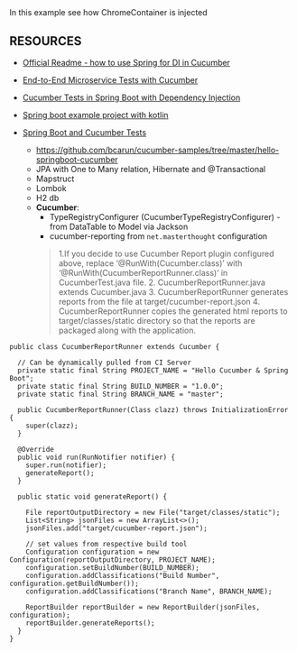 ##
In this example see how ChromeContainer is injected

## RESOURCES
* [Official Readme - how to use Spring for DI in Cucumber](https://github.com/cucumber/cucumber-jvm/tree/master/spring)
* [End-to-End Microservice Tests with Cucumber](https://thepracticaldeveloper.com/2017/08/03/microservices-end-to-end-tests-with-cucumber-and-spring-boot/)
* [Cucumber Tests in Spring Boot with Dependency Injection](https://thepracticaldeveloper.com/2018/03/31/cucumber-tests-spring-boot-dependency-injection/)
* [Spring boot example project with kotlin](https://github.com/dsobko/com.dsobko.springboot.bigquery)



* [Spring Boot and Cucumber Tests](https://medium.com/@bcarunmail/set-up-and-run-cucumber-tests-in-spring-boot-application-d0c149d26220)
    * https://github.com/bcarun/cucumber-samples/tree/master/hello-springboot-cucumber
    * JPA with One to Many relation, Hibernate and @Transactional
    * Mapstruct
    * Lombok
    * H2 db
    * **Cucumber**:
        * TypeRegistryConfigurer (CucumberTypeRegistryConfigurer) - from DataTable to Model via Jackson
        * cucumber-reporting from `net.masterthought` configuration
        > 1.If you decide to use Cucumber Report plugin configured above, replace ‘@RunWith(Cucumber.class)’ with ‘@RunWith(CucumberReportRunner.class)’ in CucumberTest.java file.
          2. CucumberReportRunner.java extends Cucumber.java
          3. CucumberReportRunner generates reports from the file at target/cucumber-report.json
          4. CucumberReportRunner copies the generated html reports to target/classes/static directory so that the reports are packaged along with the application.
```
public class CucumberReportRunner extends Cucumber {

  // Can be dynamically pulled from CI Server
  private static final String PROJECT_NAME = "Hello Cucumber & Spring Boot";
  private static final String BUILD_NUMBER = "1.0.0";
  private static final String BRANCH_NAME = "master";

  public CucumberReportRunner(Class clazz) throws InitializationError {
    super(clazz);
  }

  @Override
  public void run(RunNotifier notifier) {
    super.run(notifier);
    generateReport();
  }

  public static void generateReport() {

    File reportOutputDirectory = new File("target/classes/static");
    List<String> jsonFiles = new ArrayList<>();
    jsonFiles.add("target/cucumber-report.json");

    // set values from respective build tool
    Configuration configuration = new Configuration(reportOutputDirectory, PROJECT_NAME);
    configuration.setBuildNumber(BUILD_NUMBER);
    configuration.addClassifications("Build Number", configuration.getBuildNumber());
    configuration.addClassifications("Branch Name", BRANCH_NAME);

    ReportBuilder reportBuilder = new ReportBuilder(jsonFiles, configuration);
    reportBuilder.generateReports();
  }
}
```
